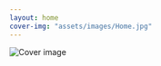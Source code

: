 ```yaml
---
layout: home
cover-img: "assets/images/Home.jpg"
---
```

![Cover image]( {{site.url}}/assets/images/Home.jpg)
